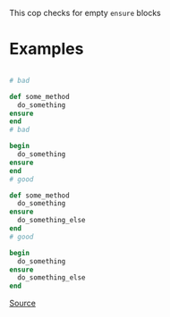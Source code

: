 
This cop checks for empty `ensure` blocks

# Examples

```ruby

# bad

def some_method
  do_something
ensure
end
# bad

begin
  do_something
ensure
end
# good

def some_method
  do_something
ensure
  do_something_else
end
# good

begin
  do_something
ensure
  do_something_else
end
```

[Source](http://www.rubydoc.info/gems/rubocop/RuboCop/Cop/Lint/EmptyEnsure)